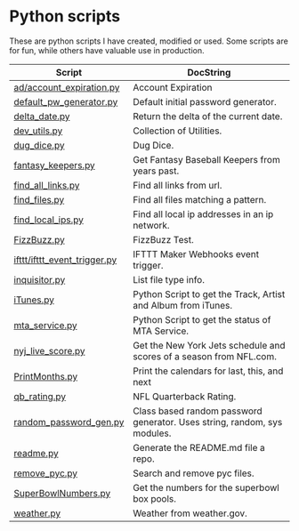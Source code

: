 # Python scripts

These are python scripts I have created, modified or used. Some scripts are for fun, while others have valuable use in production.


| Script  | DocString |
| ------------- | ------------- |
|<a href="./blob/master/ad/account_expiration.py">ad/account_expiration.py</a>|Account Expiration|
|<a href="./blob/master/default_pw_generator.py">default_pw_generator.py</a>|Default initial password generator.|
|<a href="./blob/master/delta_date.py">delta_date.py</a>|Return the delta of the current date.|
|<a href="./blob/master/dev_utils.py">dev_utils.py</a>|Collection of Utilities.|
|<a href="./blob/master/dug_dice.py">dug_dice.py</a>|Dug Dice.|
|<a href="./blob/master/fantasy_keepers.py">fantasy_keepers.py</a>|Get Fantasy Baseball Keepers from years past.|
|<a href="./blob/master/find_all_links.py">find_all_links.py</a>|Find all links from url.|
|<a href="./blob/master/find_files.py">find_files.py</a>|Find all files matching a pattern.|
|<a href="./blob/master/find_local_ips.py">find_local_ips.py</a>|Find all local ip addresses in an ip network.|
|<a href="./blob/master/FizzBuzz.py">FizzBuzz.py</a>|FizzBuzz Test.|
|<a href="./blob/master/ifttt/ifttt_event_trigger.py">ifttt/ifttt_event_trigger.py</a>|IFTTT Maker Webhooks event trigger.|
|<a href="./blob/master/inquisitor.py">inquisitor.py</a>|List file type info.|
|<a href="./blob/master/iTunes.py">iTunes.py</a>|Python Script to get the Track, Artist and Album from iTunes. |
|<a href="./blob/master/mta_service.py">mta_service.py</a>|Python Script to get the status of MTA Service.|
|<a href="./blob/master/nyj_live_score.py">nyj_live_score.py</a>|Get the New York Jets schedule and scores of a season from NFL.com.|
|<a href="./blob/master/PrintMonths.py">PrintMonths.py</a>|Print the calendars for last, this, and next|
|<a href="./blob/master/qb_rating.py">qb_rating.py</a>|NFL Quarterback Rating.|
|<a href="./blob/master/random_password_gen.py">random_password_gen.py</a>|Class based random password generator.  Uses string, random, sys modules.|
|<a href="./blob/master/readme.py">readme.py</a>|Generate the README.md file a repo.|
|<a href="./blob/master/remove_pyc.py">remove_pyc.py</a>|Search and remove pyc files.|
|<a href="./blob/master/SuperBowlNumbers.py">SuperBowlNumbers.py</a>|Get the numbers for the superbowl box pools.|
|<a href="./blob/master/weather.py">weather.py</a>|Weather from weather.gov.|
